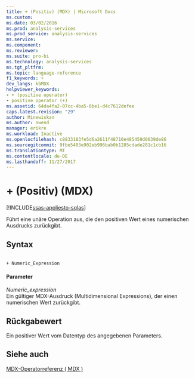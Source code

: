 ```yaml
---
title: + (Positiv) (MDX) | Microsoft Docs
ms.custom: 
ms.date: 03/02/2016
ms.prod: analysis-services
ms.prod_service: analysis-services
ms.service: 
ms.component: 
ms.reviewer: 
ms.suite: pro-bi
ms.technology: analysis-services
ms.tgt_pltfrm: 
ms.topic: language-reference
f1_keywords: +
dev_langs: kbMDX
helpviewer_keywords:
- + (positive operator)
- positive operator (+)
ms.assetid: 64da4fa2-07cc-4ba5-8be1-d4c7612defee
caps.latest.revision: "29"
author: Minewiskan
ms.author: owend
manager: erikre
ms.workload: Inactive
ms.openlocfilehash: c8833183fe5d6a2611f48710e485459d0039de86
ms.sourcegitcommit: 9fbe5403e902eb996bab0b1285cdade281c1cb16
ms.translationtype: MT
ms.contentlocale: de-DE
ms.lasthandoff: 11/27/2017
---
```

# <a name="-positive-mdx"></a>+ (Positiv) (MDX)
[!INCLUDE[ssas-appliesto-sqlas](../includes/ssas-appliesto-sqlas.md)]

  Führt eine unäre Operation aus, die den positiven Wert eines numerischen Ausdrucks zurückgibt.  
  
## <a name="syntax"></a>Syntax  
  
```  
  
+ Numeric_Expression  
```  
  
#### <a name="parameters"></a>Parameter  
 *Numeric_expression*  
 Ein gültiger MDX-Ausdruck (Multidimensional Expressions), der einen numerischen Wert zurückgibt.  
  
## <a name="return-value"></a>Rückgabewert  
 Ein positiver Wert vom Datentyp des angegebenen Parameters.  
  
## <a name="see-also"></a>Siehe auch  
 [MDX-Operatorreferenz &#40; MDX &#41;](../mdx/mdx-operator-reference-mdx.md)  
  
  

